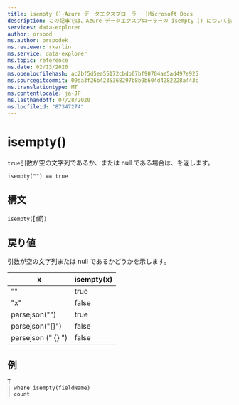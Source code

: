 ```yaml
---
title: isempty ()-Azure データエクスプローラー |Microsoft Docs
description: この記事では、Azure データエクスプローラーの isempty () について説明します。
services: data-explorer
author: orspod
ms.author: orspodek
ms.reviewer: rkarlin
ms.service: data-explorer
ms.topic: reference
ms.date: 02/13/2020
ms.openlocfilehash: ac2bf5d5ea55172cbdb07bf90704ae5ad497e925
ms.sourcegitcommit: 09da3f26b4235368297b8b9b604d4282228a443c
ms.translationtype: MT
ms.contentlocale: ja-JP
ms.lasthandoff: 07/28/2020
ms.locfileid: "87347274"
---
```

# <a name="isempty"></a>isempty()

`true`引数が空の文字列であるか、または null である場合は、を返します。
    
```kusto
isempty("") == true
```

## <a name="syntax"></a>構文

`isempty(`[*値*]`)`

## <a name="returns"></a>戻り値

引数が空の文字列または null であるかどうかを示します。

|x|isempty(x)
|---|---
| "" | true
|"x" | false
|parsejson("")|true
|parsejson("[]")|false
|parsejson (" {} ")|false

## <a name="example"></a>例

```kusto
T
| where isempty(fieldName)
| count
```